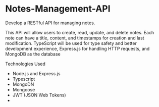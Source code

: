 # Notes-Management-API
Develop a RESTful API for managing notes.

This API will allow users to create, read, update, and delete notes. 
Each note can have a title, content, and timestamps for creation and last modification.
TypeScript will be used for type safety and better development experience, Express.js for handling HTTP requests, and MongoDB as the database


Technologies Used
* Node.js and Express.js
* Typescript
* MongoDN
* Mongoose
* JWT (JSON Web Tokens)
* 

